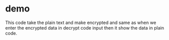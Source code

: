 # demo
This code take the plain text and make encrypted and same as when we enter the encrypted data in decrypt code input then it show the data in plain code.
